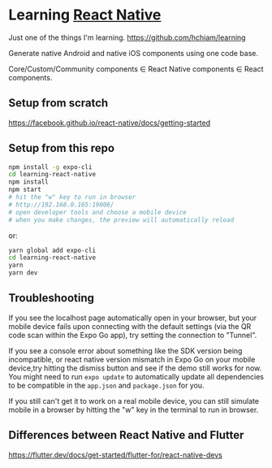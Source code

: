 # Learning [React Native](https://facebook.github.io/react-native)

Just one of the things I'm learning. <https://github.com/hchiam/learning>

Generate native Android and native iOS components using one code base.

Core/Custom/Community components ∈ React Native components ∈ React components.

## Setup from scratch

<https://facebook.github.io/react-native/docs/getting-started>

## Setup from this repo

```bash
npm install -g expo-cli
cd learning-react-native
npm install
npm start
# hit the "w" key to run in browser
# http://192.168.0.165:19006/
# open developer tools and choose a mobile device
# when you make changes, the preview will automatically reload
```

or:

```bash
yarn global add expo-cli
cd learning-react-native
yarn
yarn dev
```

## Troubleshooting

If you see the localhost page automatically open in your browser, but your mobile device fails upon connecting with the default settings (via the QR code scan within the Expo Go app), try setting the connection to "Tunnel".

If you see a console error about something like the SDK version being incompatible, or react native version mismatch in Expo Go on your mobile device,try hitting the dismiss button and see if the demo still works for now. You might need to run `expo update` to automatically update all dependencies to be compatible in the `app.json` and `package.json` for you.

If you still can't get it to work on a real mobile device, you can still simulate mobile in a browser by hitting the "w" key in the terminal to run in browser.

## Differences between React Native and Flutter

<https://flutter.dev/docs/get-started/flutter-for/react-native-devs>
